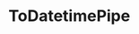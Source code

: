 <!-- ======================================================================
--- Search engine
title:          ToDatetimePipe
keywords:       ToDatetimePipe
description:    ToDatetimePipe.
--- Menu system
order:          50
text:           ToDatetimePipe
hidden:         false
umbel:          false
--- Page properties
id:             
document:       
layout:         layout-2-left
$-left:         #side-menu
searchable:     true
--- Side menu
side-menu-root:     /api
side-menu-header:   API
side-menu-top:      
side-menu-depth:    2
======================================================================= -->

# ToDatetimePipe
